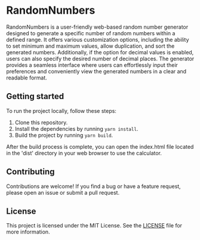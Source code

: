 # RandomNumbers

RandomNumbers is a user-friendly web-based random number generator designed to generate a specific number of random numbers within a defined range. It offers various customization options, including the ability to set minimum and maximum values, allow duplication, and sort the generated numbers. Additionally, if the option for decimal values is enabled, users can also specify the desired number of decimal places. The generator provides a seamless interface where users can effortlessly input their preferences and conveniently view the generated numbers in a clear and readable format.

## Getting started

To run the project locally, follow these steps:

1. Clone this repository.
2. Install the dependencies by running `yarn install`.
3. Build the project by running `yarn build`.

After the build process is complete, you can open the index.html file located in the 'dist' directory in your web browser to use the calculator.

## Contributing

Contributions are welcome! If you find a bug or have a feature request, please open an issue or submit a pull request.

## License

This project is licensed under the MIT License. See the [LICENSE](./LICENSE) file for more information.
